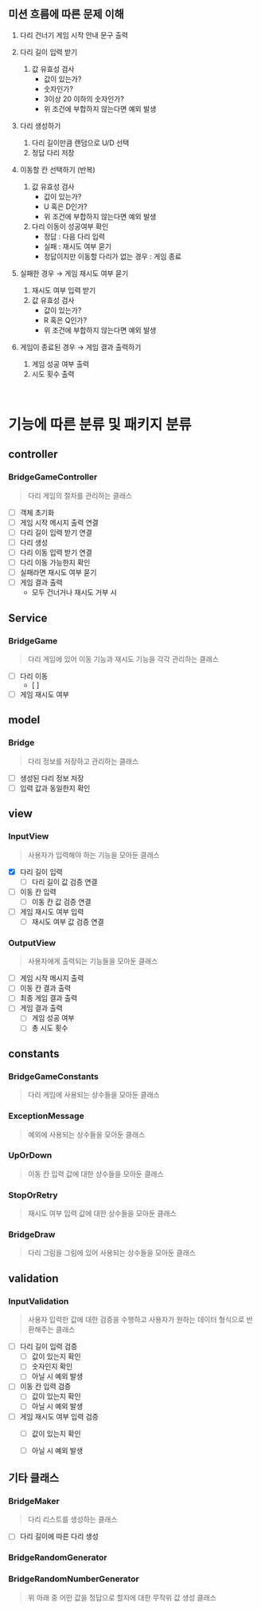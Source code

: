 ## 미션 흐름에 따른 문제 이해

1. 다리 건너기 게임 시작 안내 문구 출력


2. 다리 길이 입력 받기
    1. 값 유효성 검사
        - 값이 있는가?
        - 숫자인가?
        - 3이상 20 이하의 숫자인가?
        - 위 조건에 부합하지 않는다면 예외 발생


3. 다리 생성하기
    1. 다리 길이만큼 랜덤으로 U/D 선택
    2. 정답 다리 저장


4. 이동할 칸 선택하기 (반복)
    1. 값 유효성 검사
        - 값이 있는가?
        - U 혹은 D인가?
        - 위 조건에 부합하지 않는다면 예외 발생
    2. 다리 이동이 성공여부 확인
        - 정답 : 다음 다리 입력
        - 실패 : 재시도 여부 묻기
        - 정답이지만 이동할 다리가 없는 경우 : 게임 종료


5. 실패한 경우 → 게임 재시도 여부 묻기
    1. 재시도 여부 입력 받기
    2. 값 유효성 검사
        - 값이 있는가?
        - R 혹은 Q인가?
        - 위 조건에 부합하지 않는다면 예외 발생


6. 게임이 종료된 경우 → 게임 결과 출력하기
    1. 게임 성공 여부 출력
    2. 시도 횟수 출력

<br>

# 기능에 따른 분류 및 패키지 분류

## controller

### BridgeGameController

> 다리 게임의 절차를 관리하는 클래스
>
- [ ]  객체 초기화
- [ ]  게임 시작 메시지 출력 연결
- [ ]  다리 길이 입력 받기 연결
- [ ]  다리 생성
- [ ]  다리 이동 입력 받기 연결
- [ ]  다리 이동 가능한지 확인
- [ ]  실패라면 재시도 여부 묻기
- [ ]  게임 결과 출력
    - 모두 건너거나 재시도 거부 시

## Service

### BridgeGame

> 다리 게임에 있어 이동 기능과 재시도 기능을 각각 관리하는 클래스
>
- [ ]  다리 이동
    - [ ] 
- [ ]  게임 재시도 여부

## model

### Bridge

> 다리 정보를 저장하고 관리하는 클래스
>
- [ ]  생성된 다리 정보 저장
- [ ]  입력 값과 동일한지 확인

## view

### InputView

> 사용자가 입력해야 하는 기능을 모아둔 클래스
>
- [x]  다리 길이 입력
    - [ ]  다리 길이 값 검증 연결
- [ ]  이동 칸 입력
    - [ ]  이동 칸 값 검증 연결
- [ ]  게임 재시도 여부 입력
    - [ ]  재시도 여부 값 검증 연결

### OutputView

> 사용자에게 출력되는 기능들을 모아둔 클래스
>
- [ ]  게임 시작 메시지 출력
- [ ]  이동 칸 결과 출력
- [ ]  최종 게임 결과 출력
- [ ]  게임 결과 출력
    - [ ]  게임 성공 여부
    - [ ]  총 시도 횟수

## constants

### BridgeGameConstants

> 다리 게임에 사용되는 상수들을 모아둔 클래스
>

### ExceptionMessage

> 예외에 사용되는 상수들을 모아둔 클래스
>

### UpOrDown

> 이동 칸 입력 값에 대한 상수들을 모아둔 클래스
>

### StopOrRetry

> 재시도 여부 입력 값에 대한 상수들을 모아둔 클래스
>

### BridgeDraw

> 다리 그림을 그림에 있어 사용되는 상수들을 모아둔 클래스
>

## validation

### InputValidation

> 사용자 입력한 값에 대한 검증을 수행하고 사용자가 원하는 데이터 형식으로 반환해주는 클래스
>
- [ ]  다리 길이 입력 검증
    - [ ]  값이 있는지 확인
    - [ ]  숫자인지 확인
    - [ ]  아닐 시 예외 발생
- [ ]  이동 칸 입력 검증
    - [ ]  값이 있는지 확인
    - [ ]  아닐 시 예외 발생
- [ ]  게임 재시도 여부 입력 검증
    - [ ]  값이 있는지 확인
    - [ ]  아닐 시 예외 발생


## 기타 클래스

### BridgeMaker

> 다리 리스트를 생성하는 클래스
>
- [ ]  다리 길이에 따른 다리 생성

### **BridgeRandomGenerator**

### **BridgeRandomNumberGenerator**

> 위 아래 중 어떤 값을 정답으로 할지에 대한 무작위 값 생성 클래스
>

